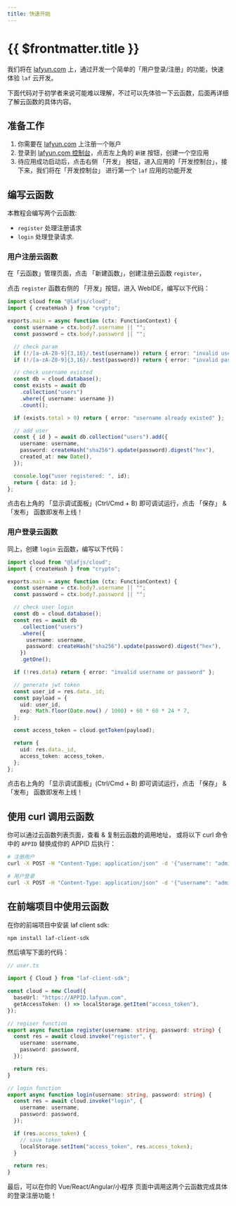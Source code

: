 ```yaml
---
title: 快速开始
---
```


# {{ $frontmatter.title }}

我们将在 [lafyun.com](https://www.lafyun.com) 上，通过开发一个简单的「用户登录/注册」的功能，快速体验 `laf` 云开发。

下面代码对于初学者来说可能难以理解，不过可以先体验一下云函数，后面再详细了解云函数的具体内容。

## 准备工作

1. 你需要在 [lafyun.com](https://console.lafyun.com) 上注册一个账户
2. 登录到 [lafyun.com 控制台](https://console.lafyun.com)，点击左上角的 `新建` 按钮，创建一个空应用
3. 待应用成功启动后，点击右侧 「开发」 按钮，进入应用的「开发控制台」，接下来，我们将在「开发控制台」 进行第一个 `laf` 应用的功能开发

## 编写云函数

本教程会编写两个云函数:

- `register` 处理注册请求
- `login` 处理登录请求.

### 用户注册云函数

在「云函数」管理页面，点击 「新建函数」，创建注册云函数 `register`，

点击 `register` 函数右侧的 「开发」按钮，进入 WebIDE，编写以下代码：

```ts
import cloud from "@lafjs/cloud";
import { createHash } from "crypto";

exports.main = async function (ctx: FunctionContext) {
  const username = ctx.body?.username || "";
  const password = ctx.body?.password || "";

  // check param
  if (!/[a-zA-Z0-9]{3,16}/.test(username)) return { error: "invalid username" };
  if (!/[a-zA-Z0-9]{3,16}/.test(password)) return { error: "invalid password" };

  // check username existed
  const db = cloud.database();
  const exists = await db
    .collection("users")
    .where({ username: username })
    .count();

  if (exists.total > 0) return { error: "username already existed" };

  // add user
  const { id } = await db.collection("users").add({
    username: username,
    password: createHash("sha256").update(password).digest("hex"),
    created_at: new Date(),
  });

  console.log("user registered: ", id);
  return { data: id };
};
```

点击右上角的 「显示调试面板」(Ctrl/Cmd + B) 即可调试运行，点击 「保存」 & 「发布」 函数即发布上线！

### 用户登录云函数

同上，创建 `login` 云函数，编写以下代码：

```ts
import cloud from "@lafjs/cloud";
import { createHash } from "crypto";

exports.main = async function (ctx: FunctionContext) {
  const username = ctx.body?.username || "";
  const password = ctx.body?.password || "";

  // check user login
  const db = cloud.database();
  const res = await db
    .collection("users")
    .where({
      username: username,
      password: createHash("sha256").update(password).digest("hex"),
    })
    .getOne();

  if (!res.data) return { error: "invalid username or password" };

  // generate jwt token
  const user_id = res.data._id;
  const payload = {
    uid: user_id,
    exp: Math.floor(Date.now() / 1000) + 60 * 60 * 24 * 7,
  };

  const access_token = cloud.getToken(payload);

  return {
    uid: res.data._id,
    access_token: access_token,
  };
};
```

点击右上角的 「显示调试面板」(Ctrl/Cmd + B) 即可调试运行，点击 「保存」 & 「发布」 函数即发布上线！

## 使用 curl 调用云函数

你可以通过云函数列表页面，查看 & 复制云函数的调用地址，
或将以下 curl 命令中的 `APPID` 替换成你的 APPID 后执行：

```bash
# 注册用户
curl -X POST -H "Content-Type: application/json" -d '{"username": "admin", "password": "admin"}' https://APPID.lafyun.com/register

# 用户登录
curl -X POST -H "Content-Type: application/json" -d '{"username": "admin", "password": "admin"}' https://APPID.lafyun.com/login


```

## 在前端项目中使用云函数

在你的前端项目中安装 laf client sdk:

```bash
npm install laf-client-sdk
```

然后填写下面的代码：

```ts
// user.ts

import { Cloud } from "laf-client-sdk";

const cloud = new Cloud({
  baseUrl: "https://APPID.lafyun.com",
  getAccessToken: () => localStorage.getItem("access_token"),
});

// regiser function
export async function register(username: string, password: string) {
  const res = await cloud.invoke("register", {
    username: username,
    password: password,
  });

  return res;
}

// login function
export async function login(username: string, password: string) {
  const res = await cloud.invoke("login", {
    username: username,
    password: password,
  });

  if (res.access_token) {
    // save token
    localStorage.setItem("access_token", res.access_token);
  }

  return res;
}
```

最后，可以在你的 Vue/React/Angular/小程序 页面中调用这两个云函数完成具体的登录注册功能！
